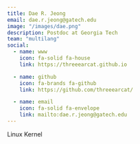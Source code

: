 ```yaml
---
title: Dae R. Jeong
email: dae.r.jeong@gatech.edu
image: "/images/dae.png"
description: Postdoc at Georgia Tech
team: "multilang"
social:
  - name: www
    icon: fa-solid fa-house
    link: https://threeearcat.github.io

  - name: github
    icon: fa-brands fa-github
    link: https://github.com/threeearcat/

  - name: email
    icon: fa-solid fa-envelope
    link: mailto:dae.r.jeong@gatech.edu
---
```


Linux Kernel
